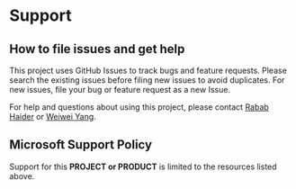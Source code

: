 # Support

## How to file issues and get help  

This project uses GitHub Issues to track bugs and feature requests. Please search the existing 
issues before filing new issues to avoid duplicates.  For new issues, file your bug or 
feature request as a new Issue.

For help and questions about using this project, please contact [Rabab Haider](https://www.rababhaider.me/) or [Weiwei Yang](https://www.microsoft.com/en-us/research/people/weiwya/).

## Microsoft Support Policy  

Support for this **PROJECT or PRODUCT** is limited to the resources listed above.
